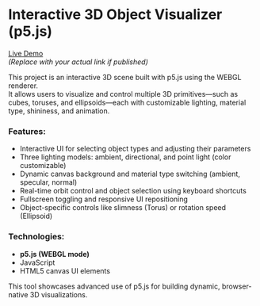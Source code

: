 # Interactive 3D Object Visualizer (p5.js)

[Live Demo](https://editor.p5js.org/Guanheng_Wang/sketches/XXXXX)  
*(Replace with your actual link if published)*

This project is an interactive 3D scene built with p5.js using the WEBGL renderer.  
It allows users to visualize and control multiple 3D primitives—such as cubes, toruses, and ellipsoids—each with customizable lighting, material type, shininess, and animation.

### Features:
- Interactive UI for selecting object types and adjusting their parameters
- Three lighting models: ambient, directional, and point light (color customizable)
- Dynamic canvas background and material type switching (ambient, specular, normal)
- Real-time orbit control and object selection using keyboard shortcuts
- Fullscreen toggling and responsive UI repositioning
- Object-specific controls like slimness (Torus) or rotation speed (Ellipsoid)

### Technologies:
- **p5.js (WEBGL mode)**
- JavaScript
- HTML5 canvas UI elements

This tool showcases advanced use of p5.js for building dynamic, browser-native 3D visualizations.
